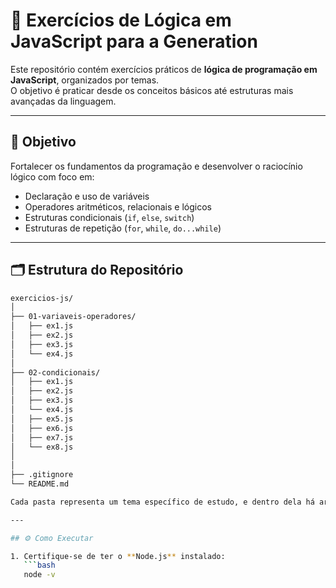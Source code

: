 # 🧠 Exercícios de Lógica em JavaScript para a Generation

Este repositório contém exercícios práticos de **lógica de programação em JavaScript**, organizados por temas.  
O objetivo é praticar desde os conceitos básicos até estruturas mais avançadas da linguagem.

---

## 🚀 Objetivo

Fortalecer os fundamentos da programação e desenvolver o raciocínio lógico com foco em:

- Declaração e uso de variáveis  
- Operadores aritméticos, relacionais e lógicos  
- Estruturas condicionais (`if`, `else`, `switch`)  
- Estruturas de repetição (`for`, `while`, `do...while`)  

---

## 🗂 Estrutura do Repositório

```bash
exercicios-js/
│
├── 01-variaveis-operadores/
│   ├── ex1.js
│   ├── ex2.js
│   ├── ex3.js
│   └── ex4.js
│
├── 02-condicionais/
│   ├── ex1.js
│   ├── ex2.js
│   ├── ex3.js
│   └── ex4.js
│   ├── ex5.js
│   ├── ex6.js
│   ├── ex7.js
│   └── ex8.js
│   
│
├── .gitignore
└── README.md

Cada pasta representa um tema específico de estudo, e dentro dela há arquivos `.js` com exemplos e exercícios comentados.

---

## ⚙️ Como Executar

1. Certifique-se de ter o **Node.js** instalado:
   ```bash
   node -v
